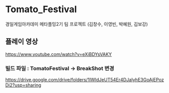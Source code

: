 # Tomato_Festival
경일게임아카데미 메타플밍2기 팀 프로젝트 (김창수, 이영빈, 박혜원, 김보강)

## 플레이 영상
https://www.youtube.com/watch?v=eXiBDYsVAKY

### 빌드 파일 : TomatoFestival -> BreakShot 변경
https://drive.google.com/drive/folders/1IWldJeUT54Er4DJalyhE3GoAjEPozDi2?usp=sharing
